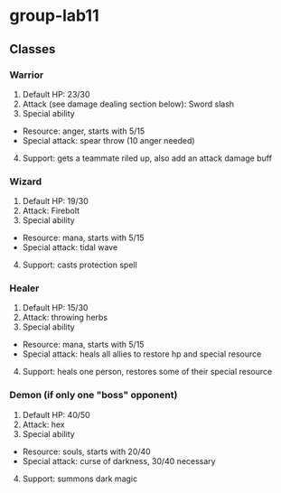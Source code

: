 # group-lab11
## Classes

### Warrior

1. Default HP: 23/30
2. Attack (see damage dealing section below): Sword slash
3. Special ability
- Resource: anger, starts with 5/15
- Special attack: spear throw (10 anger needed)
4. Support: gets a teammate riled up, also add an attack damage buff

  
### Wizard

1. Default HP: 19/30
2. Attack: Firebolt
3. Special ability
- Resource: mana, starts with 5/15
- Special attack: tidal wave
4. Support: casts protection spell


### Healer
1. Default HP: 15/30
2. Attack: throwing herbs
3. Special ability
- Resource: mana, starts with 5/15
- Special attack: heals all allies to restore hp and special resource
4. Support: heals one person, restores some of their special resource


### Demon (if only one "boss" opponent)
1. Default HP: 40/50
2. Attack: hex
3. Special ability
- Resource: souls, starts with 20/40
- Special attack: curse of darkness, 30/40 necessary
4. Support: summons dark magic
